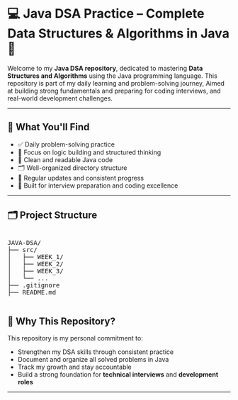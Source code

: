 
# 💻 Java DSA Practice – Complete Data Structures & Algorithms in Java 🚀

Welcome to my **Java DSA repository**, dedicated to mastering **Data Structures and Algorithms** using the Java programming language. 
This repository is part of my daily learning and problem-solving journey, 
Aimed at building strong fundamentals and preparing for coding interviews, and real-world development challenges.

---

## 📌 What You'll Find

- ✅ Daily problem-solving practice
- 🧠 Focus on logic building and structured thinking
- 🧾 Clean and readable Java code
- 🗂️ Well-organized directory structure
- 📘 Regular updates and consistent progress
- 🎯 Built for interview preparation and coding excellence

-----------------------------------------------------------------------------------------------------

## 🗂️ Project Structure

<pre>
  
JAVA-DSA/
├── src/
│   ├── WEEK_1/
│   ├── WEEK_2/
│   ├── WEEK_3/
│   └── ...
├── .gitignore
├── README.md
  
</pre>


## 🙌 Why This Repository?

This repository is my personal commitment to:

- Strengthen my DSA skills through consistent practice
- Document and organize all solved problems in Java
- Track my growth and stay accountable
- Build a strong foundation for **technical interviews** and **development roles**

-----------------------------------------------------------------------------------------------------


